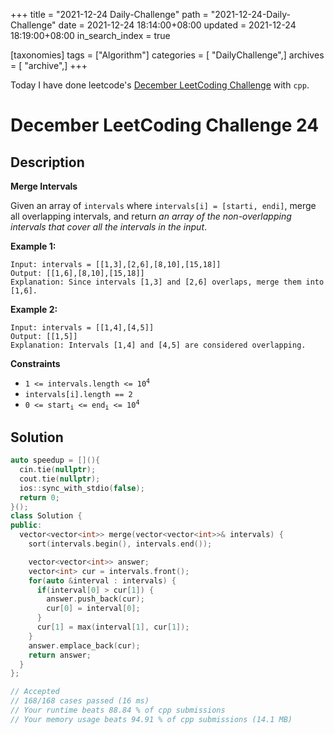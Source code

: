 +++
title = "2021-12-24 Daily-Challenge"
path = "2021-12-24-Daily-Challenge"
date = 2021-12-24 18:14:00+08:00
updated = 2021-12-24 18:19:00+08:00
in_search_index = true

[taxonomies]
tags = ["Algorithm"]
categories = [ "DailyChallenge",]
archives = [ "archive",]
+++

Today I have done leetcode's [December LeetCoding Challenge](https://leetcode.com/problems/merge-intervals/) with `cpp`.

<!-- more -->

# December LeetCoding Challenge 24

## Description

**Merge Intervals**

Given an array of `intervals` where `intervals[i] = [starti, endi]`, merge all overlapping intervals, and return *an array of the non-overlapping intervals that cover all the intervals in the input*.

 

**Example 1:**

```
Input: intervals = [[1,3],[2,6],[8,10],[15,18]]
Output: [[1,6],[8,10],[15,18]]
Explanation: Since intervals [1,3] and [2,6] overlaps, merge them into [1,6].
```

**Example 2:**

```
Input: intervals = [[1,4],[4,5]]
Output: [[1,5]]
Explanation: Intervals [1,4] and [4,5] are considered overlapping.
```

**Constraints**

<ul>
	<li><code>1 &lt;= intervals.length &lt;= 10<sup>4</sup></code></li>
	<li><code>intervals[i].length == 2</code></li>
	<li><code>0 &lt;= start<sub>i</sub> &lt;= end<sub>i</sub> &lt;= 10<sup>4</sup></code></li>
</ul>

## Solution

``` cpp
auto speedup = [](){
  cin.tie(nullptr);
  cout.tie(nullptr);
  ios::sync_with_stdio(false);
  return 0;
}();
class Solution {
public:
  vector<vector<int>> merge(vector<vector<int>>& intervals) {
    sort(intervals.begin(), intervals.end());

    vector<vector<int>> answer;
    vector<int> cur = intervals.front();
    for(auto &interval : intervals) {
      if(interval[0] > cur[1]) {
        answer.push_back(cur);
        cur[0] = interval[0];
      }
      cur[1] = max(interval[1], cur[1]);
    }
    answer.emplace_back(cur);
    return answer;
  }
};

// Accepted
// 168/168 cases passed (16 ms)
// Your runtime beats 88.84 % of cpp submissions
// Your memory usage beats 94.91 % of cpp submissions (14.1 MB)
```
